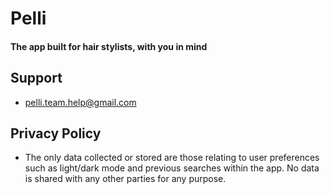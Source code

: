# Pelli

#### The app built for hair stylists, with you in mind

## Support
- pelli.team.help@gmail.com

## Privacy Policy
- The only data collected or stored are those relating to user preferences such as light/dark mode and previous searches within the app. No data is shared with any other parties for any purpose.
